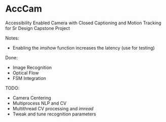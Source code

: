 # AccCam
Accessibility Enabled Camera with Closed Captioning and Motion Tracking for Sr Design Capstone Project

Notes:
- Enabling the *imshow* function increases the latency (use for testing)

Done:
- Image Recognition
- Optical Flow
- FSM Integration

TODO:
- Camera Centering
- Multiprocess NLP and CV
- Multithread CV processing and *imread*
- Tweak and tune recognition parameters

